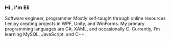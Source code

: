 ### Hi , I'm Eli 

 Software engineer, programmer
 Mostly self-taught through online resources
 I enjoy creating projects in WPF, Unity, and WinForms.
 My primary programming languages are C#, XAML, and occasionally C.
 Currently, I’m learning MySQL, JavaScript, and C++.
 
 
